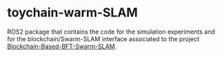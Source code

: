 # toychain-warm-SLAM
ROS2 package that contains the code for the simulation experiments and for the blockchain/Swarm-SLAM interface associated to the project [Blockchain-Based-BFT-Swarm-SLAM](https://github.com/clmoro/Blockchain-Based-BFT-Swarm-SLAM).
